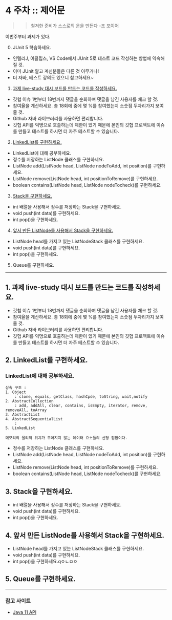 # 4 주차 :: 제어문

> > 철저한 준비가 스스로의 운을 만든다 -조 포이어

이번주부터 과제가 있다.

0. JUnit 5 학습하세요.
- 인텔리J, 이클립스, VS Code에서 JUnit 5로 테스트 코드 작성하는 방법에 익숙해 질 것.
- 이미 JUnit 알고 계신분들은 다른 것 아무거나!
- 더 자바, 테스트 강의도 있으니 참고하세요~

1. [과제 live-study 대시 보드를 만드는 코드를 작성하세요.](#1-과제-live-study-대시-보드를-만드는-코드를-작성하세요)
- 깃헙 이슈 1번부터 18번까지 댓글을 순회하며 댓글을 남긴 사용자를 체크 할 것.
- 참여율을 계산하세요. 총 18회에 중에 몇 %를 참여했는지 소숫점 두자리가지 보여줄 것.
- Github 자바 라이브러리를 사용하면 편리합니다.
- 깃헙 API를 익명으로 호출하는데 제한이 있기 때문에 본인의 깃헙 프로젝트에 이슈를 만들고 테스트를 하시면 더 자주 테스트할 수 있습니다.

2. [LinkedList를 구현하세요.](#2-linkedlist를-구현하세요)
- LinkedList에 대해 공부하세요.
- 정수를 저장하는 ListNode 클래스를 구현하세요.
- ListNode add(ListNode head, ListNode nodeToAdd, int position)를 구현하세요.
- ListNode remove(ListNode head, int positionToRemove)를 구현하세요.
- boolean contains(ListNode head, ListNode nodeTocheck)를 구현하세요.

3. [Stack을 구현하세요.](#3-stack을-구현하세요)
- int 배열을 사용해서 정수를 저장하는 Stack을 구현하세요.
- void push(int data)를 구현하세요.
- int pop()을 구현하세요.

4. [앞서 만든 ListNode를 사용해서 Stack을 구현하세요.](#4-앞서-만든-listnode를-사용해서-stack을-구현하세요)
- ListNode head를 가지고 있는 ListNodeStack 클래스를 구현하세요.
- void push(int data)를 구현하세요.
- int pop()을 구현하세요.
  
5. Queue를 구현하세요.

---

## 1. 과제 live-study 대시 보드를 만드는 코드를 작성하세요.
- 깃헙 이슈 1번부터 18번까지 댓글을 순회하며 댓글을 남긴 사용자를 체크 할 것.
- 참여율을 계산하세요. 총 18회에 중에 몇 %를 참여했는지 소숫점 두자리가지 보여줄 것.
- Github 자바 라이브러리를 사용하면 편리합니다.
- 깃헙 API를 익명으로 호출하는데 제한이 있기 때문에 본인의 깃헙 프로젝트에 이슈를 만들고 테스트를 하시면 더 자주 테스트할 수 있습니다.

## 2. LinkedList를 구현하세요.
### LinkedList에 대해 공부하세요.

    상속 구조 : 
    1. Object
        : clone, equals, getClass, hashCpde, toString, wait,notify
    2. AbstractCollection 
        : add, addAll, clear, contains, isEmpty, iterator, remove, removeAll, toArray
    3. AbstractList
    4. AbstractSequentialList
        : 
    5. LinkedList 

    메모리의 물리적 위치가 주어지지 않는 데이터 요소들의 선형 집합이다.

- 정수를 저장하는 ListNode 클래스를 구현하세요.
- ListNode add(ListNode head, ListNode nodeToAdd, int position)를 구현하세요.
- ListNode remove(ListNode head, int positionToRemove)를 구현하세요.
- boolean contains(ListNode head, ListNode nodeTocheck)를 구현하세요.

## 3. Stack을 구현하세요.
- int 배열을 사용해서 정수를 저장하는 Stack을 구현하세요.
- void push(int data)를 구현하세요.
- int pop()을 구현하세요.

## 4. 앞서 만든 ListNode를 사용해서 Stack을 구현하세요.
- ListNode head를 가지고 있는 ListNodeStack 클래스를 구현하세요.
- void push(int data)를 구현하세요.
- int pop()을 구현하세요.qㅇㄴㅁㅇ
  
## 5. Queue를 구현하세요.

---

### 참고 사이트
- [Java 11 API](https://docs.oracle.com/en/java/javase/11/docs/api/java.base/java/util/LinkedList.html)
